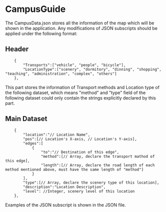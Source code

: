 # CampusGuide
The CampusData.json stores all the information of the map which will be shown in the application.
Any modifications of JSON subscripts should be applied under the following format:
## Header
```
    {
        "Transports":["vehicle", "people", "bicycle"],
        "LocationType":["scenery", "dormitory", "dinning", "shopping", "teaching", "administration", "complex", "others"]
    },
```
This part stores the information of Transport methods and Location type of the following dataset, which means "method" and "type" field of the following dataset could only contain the strings explicitly declared by this part.

## Main Dataset
```
    {
        "location":"// Location Name",
        "pos":[// Location's X-axis, // Location's Y-axis],
        "edges":[
            {
                "to":"// Destination of this edge",
                "method":[// Array, declare the transport mathod of this edge],
                "length":[// Array, declare the road length of each method mentioned above, must have the same length of "method"]
            }
        ],
        "type":[// Array, declare the scenery type of this location],
        "description":"Location Description",
        "level": //Integer, scenery level of this location
    },
```

Examples of the JSON subscript is shown in the JSON file.
